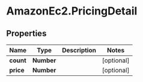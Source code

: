 # AmazonEc2.PricingDetail

## Properties

Name | Type | Description | Notes
------------ | ------------- | ------------- | -------------
**count** | **Number** |  | [optional] 
**price** | **Number** |  | [optional] 


